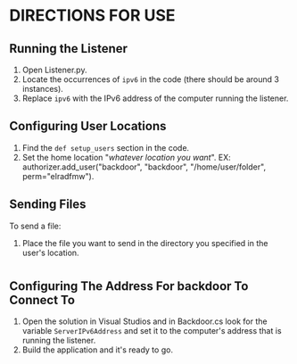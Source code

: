 # DIRECTIONS FOR USE

## Running the Listener

1. Open Listener.py.
2. Locate the occurrences of `ipv6` in the code (there should be around 3 instances).
3. Replace `ipv6` with the IPv6 address of the computer running the listener.

## Configuring User Locations

1. Find the `def setup_users` section in the code.
2. Set the home location "*whatever location you want*". EX: authorizer.add_user("backdoor", "backdoor", "/home/user/folder", perm="elradfmw").

## Sending Files

To send a file:

1. Place the file you want to send in the directory you specified in the user's location.
   
#

## Configuring The Address For backdoor To Connect To

1. Open the solution in Visual Studios and in Backdoor.cs look for the variable `ServerIPv6Address` and set it to the computer's address that is running the listener.
2. Build the application and it's ready to go.
